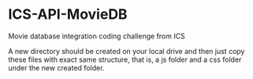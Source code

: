 # ICS-API-MovieDB
Movie database integration coding challenge from ICS

A new directory should be created on your local drive and then just copy these files with exact same structure, that is, a js folder and a css folder under the new created folder.
